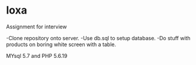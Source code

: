 # loxa
Assignment for interview

-Clone repository onto server.
-Use db.sql to setup database.
-Do stuff with products on boring white screen with a table.

MYsql 5.7 and PHP 5.6.19
